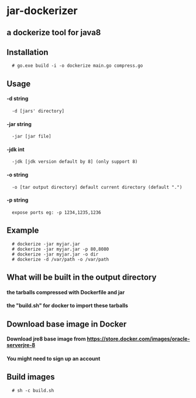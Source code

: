 # jar-dockerizer
  ## a dockerize tool for java8
## Installation
      # go.exe build -i -o dockerize main.go compress.go
## Usage 
  #### -d string 
      -d [jars' directory]
  #### -jar string
      -jar [jar file]
  #### -jdk int
      -jdk [jdk version default by 8] (only support 8)
  #### -o string
      -o [tar output directory] default current directory (default ".")
  #### -p string
      expose ports eg: -p 1234,1235,1236
## Example
      # dockerize -jar myjar.jar
      # dockerize -jar myjar.jar -p 80,8080
      # dockerize -jar myjar.jar -o dir
      # dockerize -d /var/path -o /var/path
## What will be built in the output directory
#### the tarballs compressed with Dockerfile and jar
#### the "build.sh" for docker to import these tarballs
## Download base image in Docker
#### Download jre8 base image from https://store.docker.com/images/oracle-serverjre-8
#### You might need to sign up an account
## Build images
      # sh -c build.sh




